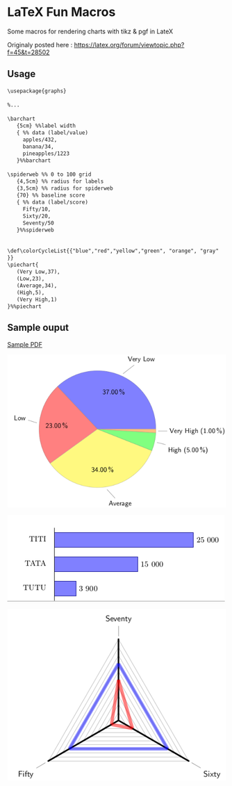 # LaTeX Fun Macros

Some macros for rendering charts with tikz & pgf in LateX

Originaly posted here : https://latex.org/forum/viewtopic.php?f=45&t=28502

## Usage

```
\usepackage{graphs}

%...

\barchart
   {5cm} %%label width
   { %% data (label/value)
     apples/432,
     banana/34,
     pineapples/1223
   }%%barchart
 
\spiderweb %% 0 to 100 grid
   {4,5cm} %% radius for labels
   {3,5cm} %% radius for spiderweb
   {70} %% baseline score
   { %% data (label/score)
     Fifty/10,
     Sixty/20,
     Seventy/50
   }%%spiderweb

 
\def\colorCycleList{{"blue","red","yellow","green", "orange", "gray" }}
\piechart{
   (Very Low,37),
   (Low,23),
   (Average,34),
   (High,5),
   (Very High,1)
}%%piechart
```

## Sample ouput

[Sample PDF](sample_output/main.pdf)

![Piechart](sample_output/piechart.png)

![Barchart](sample_output/barchart.png)

![Spiderweb](sample_output/spiderweb.png)


